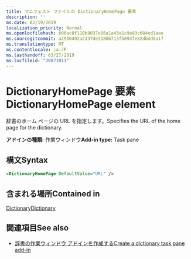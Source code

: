 ```yaml
---
title: マニフェスト ファイルの DictionaryHomePage 要素
description: ''
ms.date: 03/19/2019
localization_priority: Normal
ms.openlocfilehash: 096ac8f110b8037e86a1a43a1c9e83c684ed1aee
ms.sourcegitcommit: a2950492a2337de3180b713f5693fe82dbdd6a17
ms.translationtype: MT
ms.contentlocale: ja-JP
ms.lasthandoff: 03/27/2019
ms.locfileid: "30871011"
---
```

# <a name="dictionaryhomepage-element"></a><span data-ttu-id="9d09c-102">DictionaryHomePage 要素</span><span class="sxs-lookup"><span data-stu-id="9d09c-102">DictionaryHomePage element</span></span>

<span data-ttu-id="9d09c-103">辞書のホーム ページの URL を指定します。</span><span class="sxs-lookup"><span data-stu-id="9d09c-103">Specifies the URL of the home page for the dictionary.</span></span>

<span data-ttu-id="9d09c-104">**アドインの種類:** 作業ウィンドウ</span><span class="sxs-lookup"><span data-stu-id="9d09c-104">**Add-in type:** Task pane</span></span>

## <a name="syntax"></a><span data-ttu-id="9d09c-105">構文</span><span class="sxs-lookup"><span data-stu-id="9d09c-105">Syntax</span></span>

```XML
<DictionaryHomePage DefaultValue="URL" />
```

## <a name="contained-in"></a><span data-ttu-id="9d09c-106">含まれる場所</span><span class="sxs-lookup"><span data-stu-id="9d09c-106">Contained in</span></span>

[<span data-ttu-id="9d09c-107">Dictionary</span><span class="sxs-lookup"><span data-stu-id="9d09c-107">Dictionary</span></span>](dictionary.md)

## <a name="see-also"></a><span data-ttu-id="9d09c-108">関連項目</span><span class="sxs-lookup"><span data-stu-id="9d09c-108">See also</span></span>

- [<span data-ttu-id="9d09c-109">辞書の作業ウィンドウ アドインを作成する</span><span class="sxs-lookup"><span data-stu-id="9d09c-109">Create a dictionary task pane add-in</span></span>](/office/dev/add-ins/word/dictionary-task-pane-add-ins)
    
